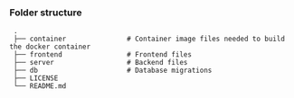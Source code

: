 ### Folder structure

     .
     ├── container               # Container image files needed to build the docker container 
     ├── frontend                # Frontend files
     ├── server                  # Backend files
     ├── db                      # Database migrations
     ├── LICENSE
     └── README.md
